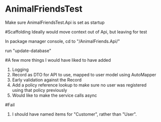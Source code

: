 # AnimalFriendsTest

Make sure AnimalFriendsTest.Api is set as startup

#Scaffolding
Ideally would move context out of Api, but leaving for test

In package manager console, cd to "/AnimalFriends.Api/"

run "update-database"

#A few more things I would have liked to have added

1) Logging
2) Record as DTO for API to use, mapped to user model using AutoMapper
3) Early validation against the Record
4) Add a policy reference lookup to make sure no user was registered using that policy previously
5) Would like to make the service calls async

#Fail
1) I should have named items for "Customer", rather than "User".
